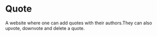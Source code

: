 # Quote
A website where one can add quotes with their authors.They can also upvote, downvote  and delete a quote.
